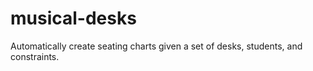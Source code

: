 # musical-desks
Automatically create seating charts given a set of desks, students, and constraints.
